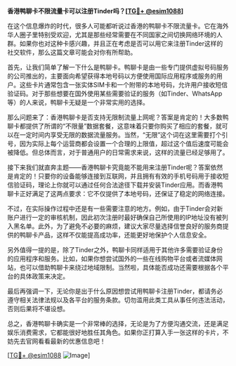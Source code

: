 **香港鸭聊卡不限流量卡可以注册Tinder吗？[[TG💪+ @esim1088](https://t.me/s/esim1088)]**

在这个信息爆炸的时代，很多人可能都听说过香港的鸭聊卡不限流量卡。它在海外华人圈子里特别受欢迎，尤其是那些经常需要在不同国家之间切换网络环境的人群。如果你也对这种卡感兴趣，并且正在考虑是否可以用它来注册Tinder这样的社交软件，那么这篇文章可能会对你有所帮助。

首先，让我们简单了解一下什么是鸭聊卡。鸭聊卡是由一些专门提供虚拟号码服务的公司推出的，主要面向希望获得本地号码以方便使用国际应用程序或服务的用户。这些卡片通常包含一张实体SIM卡和一个附带的本地号码，允许用户接收短信验证码。对于那些想要在国外使用某些需要验证的服务（如Tinder、WhatsApp等）的人来说，鸭聊卡无疑是一个非常实用的选择。

那么问题来了：香港鸭聊卡是否支持无限制流量上网呢？答案是肯定的！大多数鸭聊卡都提供了所谓的“不限量”数据套餐，这意味着只要你购买了相应的套餐，就可以在一定时间内享受无限的数据流量服务。当然，“无限”这个词在这里需要打个引号，因为实际上每个运营商都会设置一个合理的上限值，超过这个值后速度可能会被降低。但总体而言，对于普通用户的日常需求来说，这样的流量已经足够用了。

接下来我们就直奔主题——香港鸭聊卡究竟能不能用来注册Tinder呢？答案依然是肯定的！只要你的设备能够连接到互联网，并且拥有有效的手机号码用于接收短信验证码，理论上你就可以通过任何合法途径下载并安装Tinder应用。而香港鸭聊卡正好满足了这两点要求：它不仅提供了本地号码，还保证了稳定的网络连接。

不过，在实际操作过程中还是有一些需要注意的地方。例如，由于Tinder会对新账户进行一定的审核机制，因此初次注册时最好确保自己所使用的IP地址没有被列入黑名单。此外，为了避免不必要的麻烦，建议大家尽量选择信誉良好的服务商提供的鸭聊卡产品，这样不仅能提高成功率，还能更好地保护个人信息安全。

另外值得一提的是，除了Tinder之外，鸭聊卡同样适用于其他许多需要验证身份的应用程序和服务。比如，如果你想尝试国外的一些在线购物平台或者流媒体网站，也可以借助鸭聊卡来绕过地域限制。当然啦，具体能否成功还需要根据各个平台的具体政策来决定。

最后再强调一下，无论你是出于什么原因想尝试用鸭聊卡注册Tinder，都请务必遵守相关法律法规以及各平台的服务条款。切勿滥用此类工具从事任何违法活动，否则后果将不堪设想。

总之，香港鸭聊卡确实是一个非常棒的选择，无论是为了方便沟通交流，还是满足娱乐消费需求，它都能很好地胜任其角色。如果你正打算入手一张这样的卡片，不妨先去官网看看最新的优惠信息吧！

[[TG💪+ @esim1088](https://t.me/s/esim1088) ![Image](https://i.postimg.cc/4NQfJmqS/Snipaste-2025-05-13-00-14-12.png)]